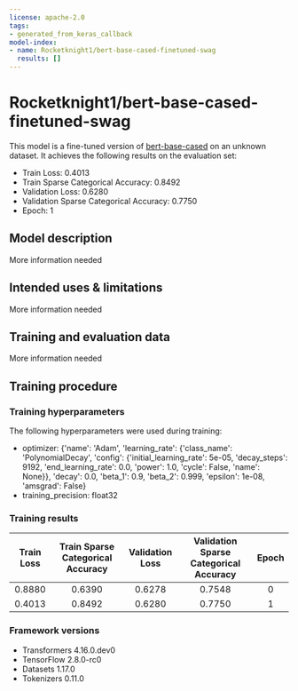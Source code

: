 ```yaml
---
license: apache-2.0
tags:
- generated_from_keras_callback
model-index:
- name: Rocketknight1/bert-base-cased-finetuned-swag
  results: []
---
```


<!-- This model card has been generated automatically according to the information Keras had access to. You should
probably proofread and complete it, then remove this comment. -->

# Rocketknight1/bert-base-cased-finetuned-swag

This model is a fine-tuned version of [bert-base-cased](https://huggingface.co/bert-base-cased) on an unknown dataset.
It achieves the following results on the evaluation set:
- Train Loss: 0.4013
- Train Sparse Categorical Accuracy: 0.8492
- Validation Loss: 0.6280
- Validation Sparse Categorical Accuracy: 0.7750
- Epoch: 1

## Model description

More information needed

## Intended uses & limitations

More information needed

## Training and evaluation data

More information needed

## Training procedure

### Training hyperparameters

The following hyperparameters were used during training:
- optimizer: {'name': 'Adam', 'learning_rate': {'class_name': 'PolynomialDecay', 'config': {'initial_learning_rate': 5e-05, 'decay_steps': 9192, 'end_learning_rate': 0.0, 'power': 1.0, 'cycle': False, 'name': None}}, 'decay': 0.0, 'beta_1': 0.9, 'beta_2': 0.999, 'epsilon': 1e-08, 'amsgrad': False}
- training_precision: float32

### Training results

| Train Loss | Train Sparse Categorical Accuracy | Validation Loss | Validation Sparse Categorical Accuracy | Epoch |
|:----------:|:---------------------------------:|:---------------:|:--------------------------------------:|:-----:|
| 0.8880     | 0.6390                            | 0.6278          | 0.7548                                 | 0     |
| 0.4013     | 0.8492                            | 0.6280          | 0.7750                                 | 1     |


### Framework versions

- Transformers 4.16.0.dev0
- TensorFlow 2.8.0-rc0
- Datasets 1.17.0
- Tokenizers 0.11.0
